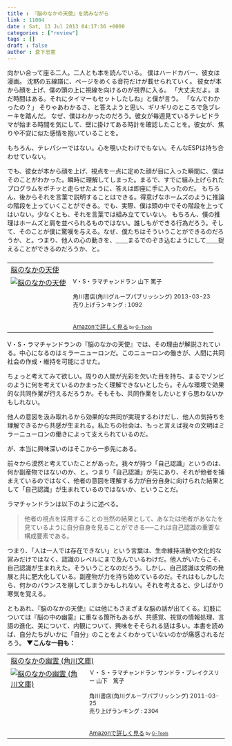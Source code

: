 ```yaml
---
title : 『脳のなかの天使』を読みながら
link : 11004
date : Sat, 13 Jul 2013 04:17:36 +0000
categories : ["review"]
tags : []
draft : false
author : 倉下忠憲
---
```


向かい合って座る二人。二人とも本を読んでいる。
僕はハードカバー、彼女は漫画。
沈黙の五線譜に、ページをめくる音符だけが載せられていく。
彼女が本から顔を上げ、僕の頭の上に視線を向けるのが視界に入る。
「大丈夫だよ。まだ時間はある。それにタイマーもセットしたしね」と僕が言う。
「なんでわかったの？」
そりゃあわかるさ、と答えようと思い、ギリギリのところで急ブレーキを踏んだ。
なぜ、僕はわかったのだろう。彼女が毎週見ているテレビドラマが始まる時間を気にして、壁に掛けてある時計を確認したことを。彼女が、焦りや不安に似た感情を抱いていることを。

もちろん、テレパシーではない。心を覗いたわけでもない。そんなESPは持ち合わせていない。

でも、彼女が本から顔を上げ、視点を一点に定めた顔が目に入った瞬間に、僕はそのことがわかった。瞬時に理解してしまった。まるで、すでに組み上げられたプログラムをポチッと走らせたように、答えは即座に手に入ったのだ。
もちろん、後からそれを言葉で説明することはできる。得意げなホームズのように推論の階段を上っていくことができる。でも、実際、僕は頭の中でその階段を上ってはいない。少なくとも、それを言葉では組み立てていない。
もちろん、僕の推理はホームズと肩を並べられるものではない。誰しもができる行為だろう。そして、そのことが僕に驚嘆を与える。なぜ、僕たちはそういうことができるのだろうか、と。つまり、他人の心の動きを、＿＿まるでのぞき込むようにして＿＿捉えることができるのだろうか、と。

<H3></H3>
<table  border="0" cellpadding="5"><tr><td colspan="2"><a href="http://www.amazon.co.jp/%E8%84%B3%E3%81%AE%E3%81%AA%E3%81%8B%E3%81%AE%E5%A4%A9%E4%BD%BF-V%E3%83%BBS%E3%83%BB%E3%83%A9%E3%83%9E%E3%83%81%E3%83%A3%E3%83%B3%E3%83%89%E3%83%A9%E3%83%B3/dp/4041101042%3FSubscriptionId%3D15SMZCTB9V8NGR2TW082%26tag%3Drashita1000-22%26linkCode%3Dxm2%26camp%3D2025%26creative%3D165953%26creativeASIN%3D4041101042" target="_blank">脳のなかの天使</a><img src="http://www.assoc-amazon.jp/e/ir?t=rashita1000-22&l=ur2&o=9" width="1" height="1" style="border: none;" alt="" /></td></tr><tr><td valign="top"><a href="http://www.amazon.co.jp/%E8%84%B3%E3%81%AE%E3%81%AA%E3%81%8B%E3%81%AE%E5%A4%A9%E4%BD%BF-V%E3%83%BBS%E3%83%BB%E3%83%A9%E3%83%9E%E3%83%81%E3%83%A3%E3%83%B3%E3%83%89%E3%83%A9%E3%83%B3/dp/4041101042%3FSubscriptionId%3D15SMZCTB9V8NGR2TW082%26tag%3Drashita1000-22%26linkCode%3Dxm2%26camp%3D2025%26creative%3D165953%26creativeASIN%3D4041101042" target="_blank"><img src="http://ecx.images-amazon.com/images/I/51y0GQOP35L._SL160_.jpg" border="0" alt="脳のなかの天使" /></a></td><td valign="top"><font size="-1">V・S・ラマチャンドラン 山下 篤子 <br /><br />角川書店(角川グループパブリッシング)  2013-03-23<br />売り上げランキング : 1092<br /><br /><br /><a href="http://www.amazon.co.jp/%E8%84%B3%E3%81%AE%E3%81%AA%E3%81%8B%E3%81%AE%E5%A4%A9%E4%BD%BF-V%E3%83%BBS%E3%83%BB%E3%83%A9%E3%83%9E%E3%83%81%E3%83%A3%E3%83%B3%E3%83%89%E3%83%A9%E3%83%B3/dp/4041101042%3FSubscriptionId%3D15SMZCTB9V8NGR2TW082%26tag%3Drashita1000-22%26linkCode%3Dxm2%26camp%3D2025%26creative%3D165953%26creativeASIN%3D4041101042" target="_blank">Amazonで詳しく見る</a></font><font size="-2"> by <a href="http://www.goodpic.com/mt/aws/index.html" >G-Tools</a></font></td></tr></table>


V・S・ラマチャンドランの『脳のなかの天使』では、その理由が解説されている。中心になるのはミラーニューロンだ。このニューロンの働きが、人間に共同社会の作成・維持を可能にさせた。

ちょっと考えてみて欲しい。周りの人間が光彩を欠いた目を持ち、まるでゾンビのように何を考えているのかまったく理解できないとしたら。そんな環境で効果的な共同作業が行えるだろうか。そもそも、共同作業をしたいとすら思わないかもしれない。

他人の意図を汲み取れるから効果的な共同が実現するわけだし、他人の気持ちを理解できるから共感が生まれる。私たちの社会は、もっと言えば我々の文明はミラーニューロンの働きによって支えられているのだ。

が、本当に興味深いのはそこから一歩先にある。

前々から漠然と考えていたことがあった。我々が持つ「自己認識」というのは、何か副産物ではないのか、と。つまり「自己認識」が先にあり、それが他者を捕まえているのではなく、他者の意図を理解する力が自分自身に向けられた結果として「自己認識」が生まれているのではないか、ということだ。

ラマチャンドランは以下のように述べる。

<blockquote>
他者の視点を採用することの当然の結果として、あなたは他者があなたを見ているように自分自身を見ることができる──これは自己認識の重要な構成要素である。
</blockquote>

つまり、「人は一人では存在できない」という言葉は、生命維持活動や文化的な営みだけではなく、認識のレベルにまで及んでいるわけだ。他人がいたらこそ、自己認識が生まれえた。そういうことなのだろう。しかし、自己認識は文明の発展と共に肥大化している。副産物が力を持ち始めているのだ。それはもしかしたら、何かのバランスを崩してしまうかもしれない。それを考えると、少しばかり寒気を覚える。

ともあれ、『脳のなかの天使』には他にもさまざまな脳の話が出てくる。幻肢については『脳の中の幽霊』に重なる箇所もあるが、共感覚、視覚の情報処理、言語の進化、美について、内観について、興味をそそられる話は多い。本書を読めば、自分たちがいかに「自分」のことをよくわかっていないのかが痛感されるだろう。
<strong>
▼こんな一冊も：</strong>
<table  border="0" cellpadding="5"><tr><td colspan="2"><a href="http://www.amazon.co.jp/%E8%84%B3%E3%81%AE%E3%81%AA%E3%81%8B%E3%81%AE%E5%B9%BD%E9%9C%8A-%E8%A7%92%E5%B7%9D%E6%96%87%E5%BA%AB-%EF%BC%B6%E3%83%BB%EF%BC%B3%E3%83%BB%E3%83%A9%E3%83%9E%E3%83%81%E3%83%A3%E3%83%B3%E3%83%89%E3%83%A9%E3%83%B3/dp/4042982115%3FSubscriptionId%3D15SMZCTB9V8NGR2TW082%26tag%3Drashita1000-22%26linkCode%3Dxm2%26camp%3D2025%26creative%3D165953%26creativeASIN%3D4042982115" target="_blank">脳のなかの幽霊 (角川文庫)</a><img src="http://www.assoc-amazon.jp/e/ir?t=rashita1000-22&l=ur2&o=9" width="1" height="1" style="border: none;" alt="" /></td></tr><tr><td valign="top"><a href="http://www.amazon.co.jp/%E8%84%B3%E3%81%AE%E3%81%AA%E3%81%8B%E3%81%AE%E5%B9%BD%E9%9C%8A-%E8%A7%92%E5%B7%9D%E6%96%87%E5%BA%AB-%EF%BC%B6%E3%83%BB%EF%BC%B3%E3%83%BB%E3%83%A9%E3%83%9E%E3%83%81%E3%83%A3%E3%83%B3%E3%83%89%E3%83%A9%E3%83%B3/dp/4042982115%3FSubscriptionId%3D15SMZCTB9V8NGR2TW082%26tag%3Drashita1000-22%26linkCode%3Dxm2%26camp%3D2025%26creative%3D165953%26creativeASIN%3D4042982115" target="_blank"><img src="http://ecx.images-amazon.com/images/I/51NV5kIr4mL._SL160_.jpg" border="0" alt="脳のなかの幽霊 (角川文庫)" /></a></td><td valign="top"><font size="-1">Ｖ・Ｓ・ラマチャンドラン サンドラ・ブレイクスリー 山下　篤子 <br /><br />角川書店(角川グループパブリッシング)  2011-03-25<br />売り上げランキング : 2304<br /><br /><br /><a href="http://www.amazon.co.jp/%E8%84%B3%E3%81%AE%E3%81%AA%E3%81%8B%E3%81%AE%E5%B9%BD%E9%9C%8A-%E8%A7%92%E5%B7%9D%E6%96%87%E5%BA%AB-%EF%BC%B6%E3%83%BB%EF%BC%B3%E3%83%BB%E3%83%A9%E3%83%9E%E3%83%81%E3%83%A3%E3%83%B3%E3%83%89%E3%83%A9%E3%83%B3/dp/4042982115%3FSubscriptionId%3D15SMZCTB9V8NGR2TW082%26tag%3Drashita1000-22%26linkCode%3Dxm2%26camp%3D2025%26creative%3D165953%26creativeASIN%3D4042982115" target="_blank">Amazonで詳しく見る</a></font><font size="-2"> by <a href="http://www.goodpic.com/mt/aws/index.html" >G-Tools</a></font></td></tr></table>

